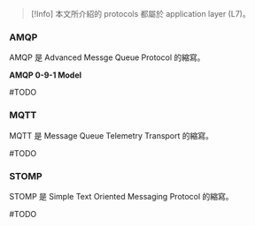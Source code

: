 >[!Info]
>本文所介紹的 protocols 都屬於 application layer (L7)。

### AMQP

AMQP 是 Advanced Messge Queue Protocol 的縮寫。

**AMQP 0-9-1 Model**

#TODO 

### MQTT

MQTT 是 Message Queue Telemetry Transport 的縮寫。

#TODO 

### STOMP

STOMP 是 Simple Text Oriented Messaging Protocol 的縮寫。

#TODO 
